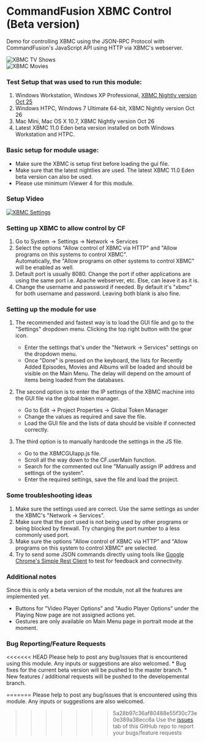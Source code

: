 # CommandFusion XBMC Control (Beta version)

Demo for controlling XBMC using the JSON-RPC Protocol with CommandFusion's JavaScript API using HTTP via XBMC's webserver.

![XBMC TV Shows](https://github.com/CommandFusion/XBMC/raw/master/Docs/XBMC_TVShows.png)  
![XBMC Movies](https://github.com/CommandFusion/XBMC/raw/master/Docs/XBMC_Movies.png)

### Test Setup that was used to run this module:
1. Windows Workstation, Windows XP Professional, [XBMC Nightly version Oct 25](http://mirrors.xbmc.org/nightlies/win32/XBMCSetup-20111025-cfa1a05-master.exe)
1. Windows HTPC, Windows 7 Ultimate 64-bit, XBMC Nightly version Oct 26 
1. Mac Mini, Mac OS X 10.7, XBMC Nightly version Oct 26
1. Latest XBMC 11.0 Eden beta version installed on both Windows Workstation and HTPC.

### Basic setup for module usage:
* Make sure the XBMC is setup first before loading the gui file.
* Make sure that the latest nightlies are used. The latest XBMC 11.0 Eden beta version can also be used.
* Please use minimum iViewer 4 for this module.

### Setup Video
[![XBMC Settings](https://github.com/CommandFusion/XBMC/raw/master/Docs/XBMC_Settings.png)](http://vimeo.com/commandfusion/xbmcsettings)

### Setting up XBMC to allow control by CF
1. Go to System -> Settings -> Network -> Services
1. Select the options "Allow control of XBMC via HTTP" and "Allow programs on this systems to control XBMC".  
   Automatically, the "Allow programs on other systems to control XBMC" will be enabled as well.
1. Default port is usually 8080. Change the port if other applications are using the same port i.e. Apache webserver, etc. Else, can leave it as it is.
1. Change the username and password if needed. By default it's "xbmc" for both username and password. Leaving both blank is also fine.

###  Setting up the module for use
1. The recommended and fastest way is to load the GUI file and go to the "Settings" dropdown menu. Clicking the top right button with the gear icon.
   * Enter the settings that's under the "Network -> Services" settings on the dropdown menu.
   * Once "Done" is pressed on the keyboard, the lists for Recently Added Episodes, Movies and Albums will be loaded and should be visible on the Main Menu. The delay will depend on the amount of items being loaded from the databases.
	
1. The second option is to enter the IP settings of the XBMC machine into the GUI file via the global token manager.
   * Go to Edit -> Project Properties -> Global Token Manager
   * Change the values as required and save the file.
   * Load the GUI file and the lists of data should be visible if connected correctly.

1. The third option is to manually hardcode the settings in the JS file.
   * Go to the XBMCGUIapp.js file.
   * Scroll all the way down to the CF.userMain function.
   * Search for the commented out line "Manually assign IP address and settings of the system".
   * Enter the required settings, save the file and load the project.
	
### Some troubleshooting ideas
1. Make sure the settings used are correct. Use the same settings as under the XBMC's "Network -> Services".
1. Make sure that the port used is not being used by other programs or being blocked by firewall. Try changing the port number to a less commonly used port.
1. Make sure the options "Allow control of XBMC via HTTP" and "Allow programs on this system to control XBMC" are selected.
1. Try to send some JSON commands directly using tools like [Google Chrome's Simple Rest Client](http://voxcommando.com/forum/index.php?action=dlattach;topic=10.0;attach=436;image) to test for feedback and connectivity.

### Additional notes
Since this is only a beta version of the module, not all the features are implemented yet.
* Buttons for "Video Player Options" and "Audio Player Options" under the Playing Now page are not assigned actions yet.
* Gestures are only available on Main Menu page in portrait mode at the moment.

### Bug Reporting/Feature Requests
<<<<<<< HEAD
Please help to post any bug/issues that is encountered using this module. Any inputs or suggestions are also welcomed.
	* Bug fixes for the current beta version will be pushed to the master branch.
	* New features / additional requests will be pushed to the developemental branch.

=======
Please help to post any bug/issues that is encountered using this module. Any inputs or suggestions are also welcomed.  

>>>>>>> 5a28b97c36af80488e55f30c73e0e389a38ecc6a
Use the [issues](https://github.com/CommandFusion/XBMC/issues) tab of this GitHub repo to report your bugs/feature requests